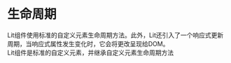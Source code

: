 # 生命周期

Lit组件使用标准的自定义元素生命周期方法。此外，Lit还引入了一个响应式更新周期，当响应式属性发生变化时，它会将更改呈现给DOM。  
Lit组件是标准的自定义元素，并继承自定义元素生命周期方法
